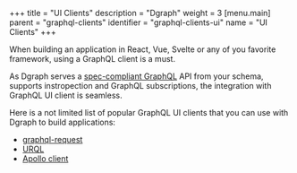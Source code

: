 +++
title = "UI Clients"
description = "Dgraph"
weight = 3
[menu.main]
    parent = "graphql-clients"
    identifier = "graphql-clients-ui"
    name = "UI Clients"
+++


When building an application in React, Vue, Svelte or any of you favorite framework, using a GraphQL client is a must.

As Dgraph serves a [spec-compliant GraphQL](https://graphql.github.io/graphql-spec/June2018/) API from your schema, supports instropection and GraphQL subscriptions, the integration with GraphQL UI client is seamless.

Here is a not limited list of popular GraphQL UI clients that you can use with Dgraph to build applications:
- [graphql-request](https://github.com/jasonkuhrt/graphql-request)
- [URQL](https://github.com/urql-graphql/urql])
- [Apollo client](https://github.com/apollographql/apollo-client)



